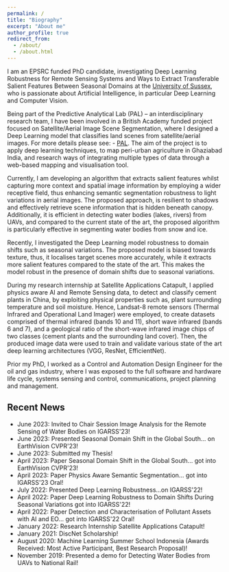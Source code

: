 ```yaml
---
permalink: /
title: "Biography"
excerpt: "About me"
author_profile: true
redirect_from:
  - /about/
  - /about.html
---
```


I am an EPSRC funded PhD candidate, investigating Deep Learning Robustness for Remote Sensing Systems and Ways to Extract Transferable Salient Features Between Seasonal Domains at the [University of Sussex](https://profiles.sussex.ac.uk/p188305-georgios-voulgaris), who is passionate about Artificial Intelligence, in particular Deep Learning and Computer Vision.

Being part of the Predictive Analytical Lab (PAL) – an interdisciplinary research team, I have been involved in a British Academy funded project focused on Satellite/Aerial Image Scene Segmentation, where I designed a Deep Learning model that classifies land scenes from satellite/aerial images. For more details please see: - [PAL](https://wearepal.ai/projects/ssrp). The aim of the project is to apply deep learning techniques, to map peri-urban agriculture in Ghaziabad India, and research ways of integrating multiple types of data through a web-based mapping and visualisation tool.

Currently, I am developing an algorithm that extracts salient features whilst capturing more context and spatial image information by employing a wider receptive field, thus enhancing semantic segmentation robustness to light variations in aerial images. The proposed approach, is resilient to shadows and effectively retrieve scene information that is hidden beneath canopy. Additionally, it is efficient in detecting water bodies (lakes, rivers) from UAVs, and compared to the current state of the art, the proposed algorithm is particularly effective in segmenting water bodies from snow and ice.  

Recently, I investigated the Deep Learning model robustness to domain shifts such as seasonal variations. The proposed model is biased towards texture, thus, it localises target scenes more accurately, while it extracts more salient features compared to the state of the art. This makes the model robust in the presence of domain shifts due to seasonal variations.

During my research internship at Satellite Applications Catapult, I applied physics aware AI and Remote Sensing data, to detect and classify cement plants in China, by exploiting physical properties such as, plant surrounding temperature and soil moisture. Hence, Landsat-8 remote sensors (Thermal Infrared and Operational Land Imager) were employed, to create datasets comprised of thermal infrared (bands 10 and 11), short wave infrared (bands 6 and 7), and a geological ratio of the short-wave infrared image chips of two classes (cement plants and the surrounding land cover). Then, the produced image data were used to train and validate various state of the art deep learning architectures (VGG, ResNet, EfficientNet).

Prior my PhD, I worked as a Control and Automation Design Engineer for the oil and gas industry, where I was exposed to the full software and hardware life cycle, systems sensing and control, communications, project planning and management.

## Recent News

* June 2023: Invited to Chair Session Image Analysis for the Remote Sensing of Water Bodies on IGARSS'23!
* June 2023: Presented Seasonal Domain Shift in the Global South... on EarthVision CVPR'23!
* June 2023: Submitted my Thesis!
* April 2023: Paper Seasonal Domain Shift in the Global South... got into EarthVision CVPR'23!
* April 2023: Paper Physics Aware Semantic Segmentation... got into IGARSS'23 Oral!
* July 2022: Presented Deep Learning Robustness...on IGARSS'22!
* April 2022: Paper Deep Learning Robustness to Domain Shifts During Seasonal Variations got into IGARSS'22!
* April 2022: Paper Detection and Characterisation of Pollutant Assets with AI and EO... got into IGARSS'22 Oral!
* January 2022: Research Internship Satellite Applications Catapult!
* January 2021: DiscNet Scholarship!
* August 2020: Machine Learning Summer School Indonesia (Awards Received: Most Active Participant, Best Research Proposal)!
* November 2019: Presented a demo for Detecting Water Bodies from UAVs to National Rail!
